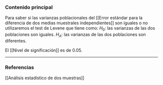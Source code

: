 ### Contenido principal

Para saber si las varianzas poblacionales del [[Error estándar para la diferencia de dos medias muestrales independientes]] son iguales o no utilizaremos el test de Levene que tiene como:
$H_0:$ las varianzas de las dos poblaciones son iguales.
$H_A:$ las varianzas de las dos poblaciones son diferentes.

El [[Nivel de significación]] es de $0.05$.

--- 
### Referencias

[[Análisis estadístico de dos muestras]]